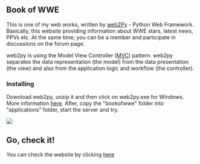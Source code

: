 ## Book of WWE 
This is one of my web works, written by [web2Py](https://en.wikipedia.org/wiki/Web2py) - Python Web Framework.
Basically, this website providing information about WWE stars, latest news, PPVs etc .At the same time; you can be a member and participate in discussions on the forum page.

web2py is using the Model View Controller ([MVC](https://en.wikipedia.org/wiki/Model%E2%80%93view%E2%80%93controller))  pattern. web2py separates the data representation (the model) from the data presentation (the view) and also from the application logic and workflow (the controller). 

### Installing
Download web2py, unzip it and then click on web2py.exe for Windows. More information [here](http://www.web2py.com/init/default/download).
After, copy the "bookofwwe" folder into "applications" folder, start the server and try.

![](https://www.tutorialspoint.com/web2py/images/gui_widget.jpg)

## Go, check it!
You can check the website by clicking [here](https://) 
